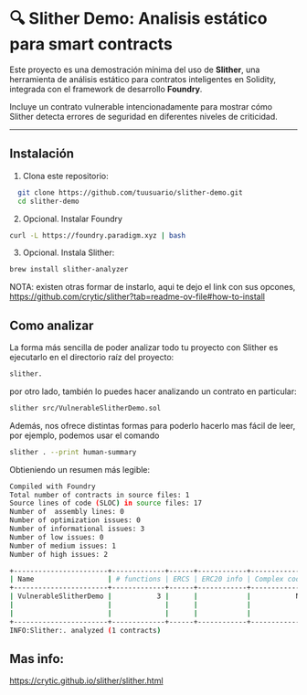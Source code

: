 # 🔍 Slither Demo: Analisis estático para smart contracts

Este proyecto es una demostración mínima del uso de **Slither**, una herramienta de análisis estático para contratos inteligentes en Solidity, integrada con el framework de desarrollo **Foundry**.

Incluye un contrato vulnerable intencionadamente para mostrar cómo Slither detecta errores de seguridad en diferentes niveles de criticidad.

---

## Instalación

1. Clona este repositorio:
```bash
  git clone https://github.com/tuusuario/slither-demo.git
  cd slither-demo
```

2. Opcional. Instalar Foundry
```bash
curl -L https://foundry.paradigm.xyz | bash
```

3. Opcional. Instala Slither:
```bash
brew install slither-analyzer
```
NOTA: existen otras formar de instarlo, aqui te dejo el link con sus opcones, https://github.com/crytic/slither?tab=readme-ov-file#how-to-install

## Como analizar
La forma más sencilla de poder analizar todo tu proyecto con Slither es ejecutarlo en el directorio raíz del proyecto:
```bash
slither.
```

por otro lado, también lo puedes hacer analizando un contrato en particular:
```bash
slither src/VulnerableSlitherDemo.sol
```

Además, nos ofrece distintas formas para poderlo hacerlo mas fácil de leer, por ejemplo, podemos usar el comando
```bash
slither . --print human-summary
```
Obtieniendo un resumen más legible:
```bash
Compiled with Foundry
Total number of contracts in source files: 1
Source lines of code (SLOC) in source files: 17
Number of  assembly lines: 0
Number of optimization issues: 0
Number of informational issues: 3
Number of low issues: 0
Number of medium issues: 1
Number of high issues: 2

+-----------------------+-------------+------+------------+--------------+--------------+
| Name                  | # functions | ERCS | ERC20 info | Complex code |     Features |
+-----------------------+-------------+------+------------+--------------+--------------+
| VulnerableSlitherDemo |           3 |      |            |           No |  Receive ETH |
|                       |             |      |            |              |     Send ETH |
|                       |             |      |            |              | Selfdestruct |
+-----------------------+-------------+------+------------+--------------+--------------+
INFO:Slither:. analyzed (1 contracts)
```

## Mas info:
https://crytic.github.io/slither/slither.html


